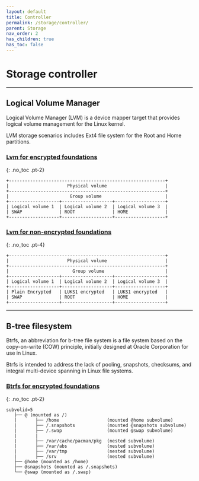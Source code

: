 ```yaml
---
layout: default
title: Controller
permalink: /storage/controller/
parent: Storage
nav_order: 2
has_children: true
has_toc: false
---
```


# Storage controller

---

## Logical Volume Manager

Logical Volume Manager (LVM) is a device mapper target that provides logical volume management for the Linux kernel.

LVM storage scenarios includes Ext4 file system for the Root and Home partitions.

### [Lvm for encrypted foundations](/Andromeda/storage/controller/lvm-ext4/)
{: .no_toc .pt-2}

```
+-----------------------------------------------------------+
|                      Physical volume                      |
+-----------------------------------------------------------+
|                       Group volume                        |
+-------------------+-------------------+-------------------+
| Logical volume 1  | Logical volume 2  | Logical volume 3  |
| SWAP              | ROOT              | HOME              |
+-------------------+-------------------+-------------------+
```

### [Lvm for non-encrypted foundations](/Andromeda/storage/controller/lvm-dmcrypt-ext4/)
{: .no_toc .pt-4}

```
+-----------------------------------------------------------+
|                      Physical volume                      |
+-----------------------------------------------------------+
|                        Group volume                       |
+-------------------+-------------------+-------------------+
| Logical volume 1  | Logical volume 2  | Logical volume 3  |
+-------------------+-------------------+-------------------+
| Plain Encrypted   | LUKS1 encrypted   | LUKS1 encrypted   |
| SWAP              | ROOT              | HOME              |
+-------------------+-------------------+-------------------+
```

---

## B-tree filesystem

Btrfs, an abbreviation for b-tree file system is a file system based on the copy-on-write (COW) principle, initially designed at Oracle Corporation for use in Linux.

Btrfs is intended to address the lack of pooling, snapshots, checksums, and integral multi-device spanning in Linux file systems.

### [Btrfs for encrypted foundations](/Andromeda/storage/controller/btrfs/)
{: .no_toc .pt-2}

```
subvolid=5
   ├── @ (mounted as /)
   |       ├── /home                  (mounted @home subvolume)
   |       ├── /.snapshots            (mounted @snapshots subvolume)
   |       ├── /.swap                 (mounted @swap subvolume)
   |       |
   |       ├── /var/cache/pacman/pkg  (nested subvolume)
   |       ├── /var/abs               (nested subvolume)
   |       ├── /var/tmp               (nested subvolume)
   |       ├── /srv                   (nested subvolume)
   ├── @home (mounted as /home)
   ├── @snapshots (mounted as /.snapshots)
   └── @swap (mounted as /.swap)
```
